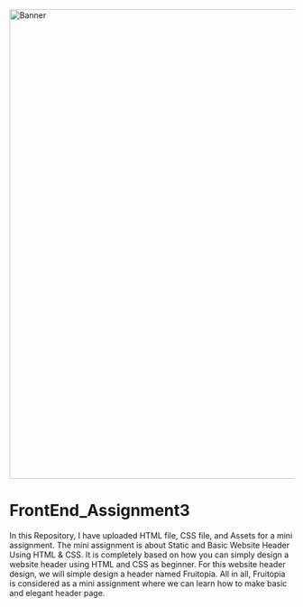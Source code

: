 
<img width="833" alt="Banner" src="https://github.com/user-attachments/assets/b766b7b9-8a20-476b-bc4d-b00e1fad7acd">

# FrontEnd_Assignment3
In this Repository, I have uploaded HTML file, CSS file, and Assets for a mini assignment. 
The mini assignment is about Static and Basic Website Header Using HTML & CSS. It is completely based on how you can simply design a website header using HTML and CSS as beginner. For this website header design, we will simple design a header named Fruitopia.
All in all, Fruitopia is considered as a mini assignment where we can learn how to make basic and elegant header page.
